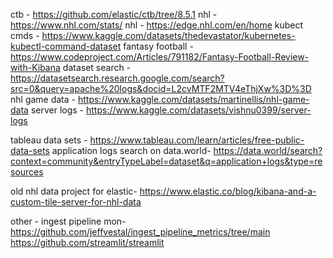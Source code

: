 ctb - https://github.com/elastic/ctb/tree/8.5.1
nhl - https://www.nhl.com/stats/
nhl - https://edge.nhl.com/en/home
kubect cmds - https://www.kaggle.com/datasets/thedevastator/kubernetes-kubectl-command-dataset
fantasy football - https://www.codeproject.com/Articles/791182/Fantasy-Football-Review-with-Kibana
dataset search - https://datasetsearch.research.google.com/search?src=0&query=apache%20logs&docid=L2cvMTF2MTV4eThjXw%3D%3D
nhl game data - https://www.kaggle.com/datasets/martinellis/nhl-game-data
server logs - https://www.kaggle.com/datasets/vishnu0399/server-logs

tableau data sets - https://www.tableau.com/learn/articles/free-public-data-sets
application logs search on data.world- https://data.world/search?context=community&entryTypeLabel=dataset&q=application+logs&type=resources

old nhl data project for elastic- https://www.elastic.co/blog/kibana-and-a-custom-tile-server-for-nhl-data


other -
ingest pipeline mon- https://github.com/jeffvestal/ingest_pipeline_metrics/tree/main
https://github.com/streamlit/streamlit
